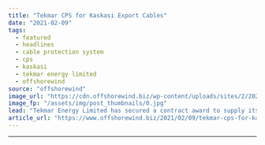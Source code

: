 ```yaml
---
title: "Tekmar CPS for Kaskasi Export Cables"
date: "2021-02-09"
tags: 
  - featured
  - headlines
  - cable protection system
  - cps
  - kaskasi
  - tekmar energy limited
  - offshorewind
source: "offshorewind"
image_url: "https://cdn.offshorewind.biz/wp-content/uploads/sites/2/2021/02/09111004/Tekmar-CPS-for-Kaskasi-Export-Cables.jpg"
image_fp: "/assets/img/post_thumbnails/0.jpg"
lead: "Tekmar Energy Limited has secured a contract award to supply its TekLink® Cable Protection"
article_url: "https://www.offshorewind.biz/2021/02/09/tekmar-cps-for-kaskasi-export-cables/"
---
```


---
